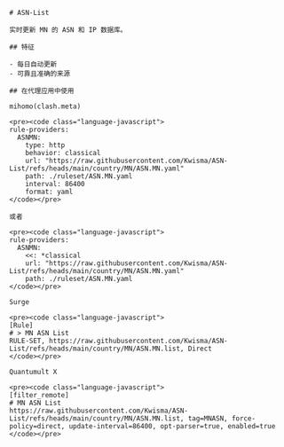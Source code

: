 
    # ASN-List
    
    实时更新 MN 的 ASN 和 IP 数据库。
    
    ## 特征
    
    - 每日自动更新
    - 可靠且准确的来源
    
    ## 在代理应用中使用
    
    mihomo(clash.meta)
   
    <pre><code class="language-javascript">
    rule-providers:
      ASNMN:
        type: http
        behavior: classical
        url: "https://raw.githubusercontent.com/Kwisma/ASN-List/refs/heads/main/country/MN/ASN.MN.yaml"
        path: ./ruleset/ASN.MN.yaml
        interval: 86400
        format: yaml
    </code></pre>

    或者

    <pre><code class="language-javascript">
    rule-providers:
      ASNMN:
        <<: *classical
        url: "https://raw.githubusercontent.com/Kwisma/ASN-List/refs/heads/main/country/MN/ASN.MN.yaml"
        path: ./ruleset/ASN.MN.yaml
    </code></pre>
    
    Surge
    
    <pre><code class="language-javascript">
    [Rule]
    # > MN ASN List
    RULE-SET, https://raw.githubusercontent.com/Kwisma/ASN-List/refs/heads/main/country/MN/ASN.MN.list, Direct
    </code></pre>
    
    Quantumult X
    
    <pre><code class="language-javascript">
    [filter_remote]
    # MN ASN List
    https://raw.githubusercontent.com/Kwisma/ASN-List/refs/heads/main/country/MN/ASN.MN.list, tag=MNASN, force-policy=direct, update-interval=86400, opt-parser=true, enabled=true
    </code></pre>
    